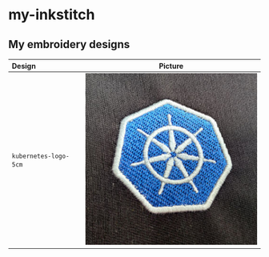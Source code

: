# my-inkstitch

## My embroidery designs

| Design                | Picture |
| :---                  |     :---:      |
| `kubernetes-logo-5cm` | ![Kubernetes Logo](https://raw.githubusercontent.com/BarthV/my-inkstitch/main/projects/kubernetes-logo-5cm/kube.jpg) |
